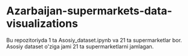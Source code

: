 # Azarbaijan-supermarkets-data-visualizations
Bu repozitoriyda 1 ta Asosiy_dataset.ipynb va 21 ta supermarketlar bor. Asosiy dataset o'ziga jami 21 ta supermarketlarni jamlagan.
